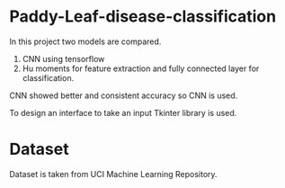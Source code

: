 # Paddy-Leaf-disease-classification

In this project two models are compared.
  1) CNN using tensorflow
  2) Hu moments for feature extraction and fully connected layer for classification.
  
CNN showed better and consistent accuracy so CNN is used.

To design an interface to take an input Tkinter library is used.

# Dataset
Dataset is taken from UCI Machine Learning Repository.
